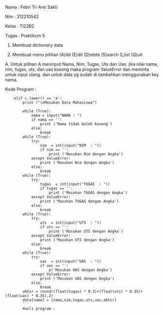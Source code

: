Nama  : Febri Tri Arei Sakti

Nim   : 312210542

Kelas : TI22B2

Tugas : Praktikum 5


1. Membuat dictionary data

2. Membuat menu pilihan (A)dd (E)dit (D)elete (S)earch (L)ist (Q)uit

A. Untuk pilihan A meninput Nama, Nim, Tugas, Uts dan Uas. jika nilai nama, nim, tugas, uts, dan uas kosong maka program ValueError dan meminta untuk input ulang. dan untuk data yg sudah di tambahkan menggunakan key nama.

Kode Program :

```
    elif c.lower() == 'a':
        print ("\nMasukan Data Mahasiswa")

        while (True):
            nama = input("NAMA : ")
            if nama == '':
                print ('Nama tidak boleh kosong')
            else:
                break
        while (True):
            try:
                nim  = int(input("NIM  : "))
                if nim == '':
                    print ('Masukan Nim dengan Angka')
            except ValueError:
                print ('Masukan Nim dengan Angka')
            else:
                break
        while (True):
            try:
                tugas  = int(input("TUGAS  : "))
                if tugas == '':
                    print ('Masukan TUGAS dengan Angka')
            except ValueError:
                print ('Masukan TUGAS dengan Angka')
            else:
                break
        while (True):
            try:
                uts  = int(input("UTS  : "))
                if uts == '':
                    print ('Masukan UTS dengan Angka')
            except ValueError:
                print ('Masukan UTS dengan Angka')
            else:
                break
        while (True):
            try:
                uas  = int(input("UAS  : "))
                if uas == '':
                    p('Masukan UAS dengan Angka')
            except ValueError:
                print ('Masukan UAS dengan Angka')
            else:
                break
        akhir = round((float(tugas) * 0.3)+(float(uts) * 0.35)+(float(uas) * 0.35),2)
        data[nama] = [nama,nim,tugas,uts,uas,akhir]
        ```
        Hasli program :



